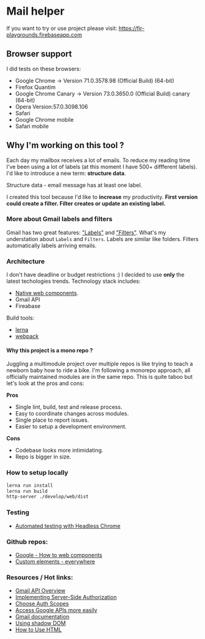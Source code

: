 # Mail helper

If you want to try or use project please visit: https://fir-playgrounds.firebaseapp.com

## Browser support

I did tests on these browsers: 

- Google Chrome -> Version 71.0.3578.98 (Official Build) (64-bit)
- Firefox Quantim
- Google Chrome Canary -> Version 73.0.3650.0 (Official Build) canary (64-bit)
- Opera Version:57.0.3098.106
- Safari
- Google Chrome mobile
- Safari mobile

## Why I'm working on this tool ? 

Each day my mailbox receives a lot of emails. To reduce my reading time I've been using a lot of labels (at this moment I have 500+ diffferent labels). I'd like to introduce a new term: **structure data**. 

Structure data - email message has at least one label.

I created this tool because I'd like to **increase** my productivity. **First version could create a filter. Filter creates or update an existing label.**

### More about Gmail labels and filters

Gmail has two great features: ["Labels"](https://support.google.com/mail/answer/118708?co=GENIE.Platform%3DAndroid&hl=en) and ["Filters"](https://support.google.com/mail/answer/6579?hl=en). What's my understation about `Labels` and `Filters`. Labels are similar like folders. Filters automatically labels arriving emails. 

### Architecture

I don't have deadline or budget restrictions :) I decided to use **only** the latest techologies trends. Technology stack includes: 

- [Native web components](https://developer.mozilla.org/en-US/docs/Web/Web_Components).
- Gmail API 
- Fireabase

Build tools: 
- [lerna](https://github.com/lerna/lerna)
- [webpack](https://webpack.js.org/)

#### Why this project is a mono repo ?

Juggling a multimodule project over multiple repos is like trying to teach a newborn baby how to ride a bike. I'm following a monorepo approach, all officially maintained modules are in the same repo. This is quite taboo but let's look at the pros and cons:

**Pros**
- Single lint, build, test and release process.
- Easy to coordinate changes across modules.
- Single place to report issues.
- Easier to setup a development environment.

**Cons**
- Codebase looks more intimidating.
- Repo is bigger in size.

### How to setup locally

```bash
lerna run install
lerna run build
http-server ./develop/web/dist
```

### Testing

- [Automated testing with Headless Chrome](https://developers.google.com/web/updates/2017/06/headless-karma-mocha-chai)

### Github repos: 

- [Google - How to web components](https://github.com/GoogleChromeLabs/howto-components)
- [Custom elements - everywhere](https://github.com/webcomponents/custom-elements-everywhere)

### Resources / Hot links: 

- [Gmail API Overview](https://developers.google.com/gmail/api/guides/)
- [Implementing Server-Side Authorization](https://developers.google.com/gmail/api/auth/web-server)
- [Choose Auth Scopes](https://developers.google.com/gmail/api/auth/scopes)
- [Access Google APIs more easily](https://developers.google.com/api-client-library/)
- [Gmail documentation](https://apis-nodejs.firebaseapp.com/gmail/index.html)
- [Using shadow DOM](https://developer.mozilla.org/en-US/docs/Web/Web_Components/Using_shadow_DOM)
- [How to Use HTML <template> & <slot> With Shadow DOM](https://www.hongkiat.com/blog/html-template-slow-tag-shadow-dom/)
- [Browser Quickstart](https://developers.google.com/gmail/api/quickstart/js)
- [Custom Elements v1: Reusable Web Components](https://developers.google.com/web/fundamentals/web-components/customelements)
- [Let's Build Web Components! Part 5: LitElement](https://dev.to/bennypowers/lets-build-web-components-part-5-litelement-906)
